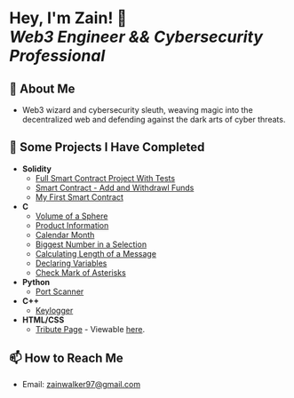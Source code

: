 <h1>Hey, I'm Zain! 👋</br><i>Web3 Engineer && Cybersecurity Professional</i></h1>

<h2>🌇 About Me</h2>

<ul>
  <li>Web3 wizard and cybersecurity sleuth, weaving magic into the decentralized web and defending against the dark arts of cyber threats.</li>
</ul>

<h2>📝 Some Projects I Have Completed</h2>

<ul>
  <li><b>Solidity</b>
    <ul>
      <li><a href="https://github.com/ZainWalker/foundry-fund-me-f24/tree/main/foundry-f24/foundry-fund-me-f24">Full Smart Contract Project With Tests</a></li>
      <li><a href="https://github.com/ZainWalker/fundedSmartContract/tree/main">Smart Contract - Add and Withdrawl Funds</a></li>
      <li><a href="https://github.com/ZainWalker/firstSmartContract/tree/main">My First Smart Contract</a></li>
    </ul>
  </li>

  <li><b>C</b>
    <ul>
      <li><a href="https://github.com/ZainWalker/volumeOfSphere/blob/main/volumeOfSphere.c">Volume of a Sphere</a></li>
      <li><a href="https://github.com/ZainWalker/productInformation/blob/main/productInformation.c">Product Information</a></li>
      <li><a href="https://github.com/ZainWalker/oneMonthCalendar/blob/main/one-monthCalendar.c">Calendar Month</a></li>
      <li><a href="https://github.com/ZainWalker/biggestNumberInASelection/blob/main/biggestNumberInaSelection.c">Biggest Number in a Selection</a></li>
      <li><a href="https://github.com/ZainWalker/calculatingLengthOfMessage/blob/main/calculatingLengthOfMessage.c">Calculating Length of a Message</a></li>
      <li><a href="https://github.com/ZainWalker/declaringVariables/blob/main/declaringVariables.c">Declaring Variables</a></li>
      <li><a href="https://github.com/ZainWalker/check/blob/main/Check.c">Check Mark of Asterisks</a></li>
    </ul>
  </li>
    
  <li><b>Python</b>
    <ul>
      <li><a href="https://github.com/ZainWalker/PortScanner/blob/main/main.py">Port Scanner</a></li>
    </ul>
  </li>
  
  <li><b>C++</b>
    <ul>
      <li><a href="https://github.com/ZainWalker/Keylogger/blob/main/main.cpp">Keylogger</a></li>
    </ul>
  </li>

  <li><b>HTML/CSS</b>
    <ul>
      <li><a href="https://github.com/ZainWalker/tributePage/tree/main">Tribute Page</a> - Viewable <a href="https://codepen.io/ZainSkywalker/pen/PBEypr" target="_blank">here</a>.</li>
    </ul>
  </li>
  
</ul>


<h2>📫 How to Reach Me</h2>

* Email: <a href="mailto:zainwalker97@gmail.com">zainwalker97@gmail.com</a>



<!--
**ZainWalker/ZainWalker** is a ✨ _special_ ✨ repository because its `README.md` (this file) appears on your GitHub profile.

Here are some ideas to get you started:

- 🔭 I’m currently working on ...
- 🌱 I’m currently learning ...
- 👯 I’m looking to collaborate on ...
- 🤔 I’m looking for help with ...
- 💬 Ask me about ...
- 📫 How to reach me: ...
- 😄 Pronouns: ...
- ⚡ Fun fact: ...
-->
